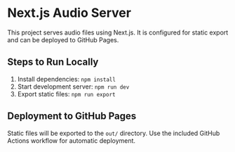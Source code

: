 
# Next.js Audio Server

This project serves audio files using Next.js. It is configured for static export and can be deployed to GitHub Pages.

## Steps to Run Locally
1. Install dependencies: `npm install`
2. Start development server: `npm run dev`
3. Export static files: `npm run export`

## Deployment to GitHub Pages
Static files will be exported to the `out/` directory. Use the included GitHub Actions workflow for automatic deployment.

